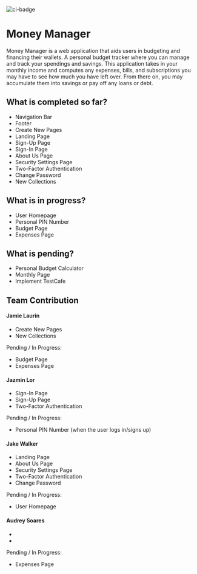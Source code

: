 ![ci-badge](https://github.com/3J-A/MoneyManager/actions/workflows/ci.yml/badge.svg)

# Money Manager 

Money Manager is a web application that aids users in budgeting and financing their wallets. A personal budget tracker where you can manage and track your spendings and savings. This application takes in your monthly income and computes any expenses, bills, and subscriptions you may have to see how much you have left over. From there on, you may accumulate them into savings or pay off any loans or debt.  

## What is completed so far?
* Navigation Bar
* Footer
* Create New Pages
* Landing Page
* Sign-Up Page
* Sign-In Page
* About Us Page
* Security Settings Page
* Two-Factor Authentication
* Change Password
* New Collections

## What is in progress? 
* User Homepage
* Personal PIN Number
* Budget Page
* Expenses Page

## What is pending? 
* Personal Budget Calculator
* Monthly Page
* Implement TestCafe

## Team Contribution 
#### Jamie Laurin 
* Create New Pages
* New Collections

Pending / In Progress: 
* Budget Page
* Expenses Page

#### Jazmin Lor 
* Sign-In Page
* Sign-Up Page
* Two-Factor Authentication

Pending / In Progress: 
* Personal PIN Number (when the user logs in/signs up)

#### Jake Walker
* Landing Page
* About Us Page
* Security Settings Page
* Two-Factor Authentication
* Change Password

Pending / In Progress:
* User Homepage

#### Audrey Soares 
*
*

Pending / In Progress: 
* Expenses Page
